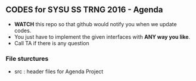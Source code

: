 ## CODES for SYSU SS TRNG 2016 - Agenda
+ **WATCH** this repo so that github would notify you when we update codes.
+ You just have to implement the given interfaces with **ANY way you like**.
+ Call TA if there is any question

### File sturctures
+ src : header files for Agenda Project

